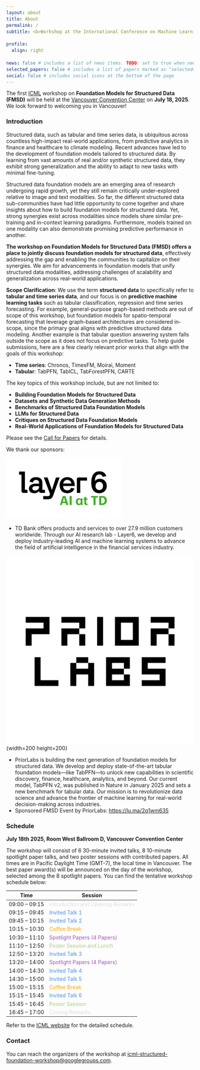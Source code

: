 ```yaml
---
layout: about
title: About
permalink: /
subtitle: <b>Workshop at the International Conference on Machine Learning (ICML) 2025</b>

profile:
  align: right

news: false # includes a list of news items. TODO: set to true when needed
selected_papers: false # includes a list of papers marked as "selected={true}"
social: false # includes social icons at the bottom of the page
---
```


The first [ICML](https://icml.cc/) workshop on **Foundation Models for Structured Data (FMSD)** will be held at the [Vancouver Convention Center](https://www.vancouverconventioncentre.com/) on **July 18, 2025**.
We look forward to welcoming you in Vancouver! 

### Introduction

Structured data, such as tabular and time series data, is ubiquitous across countless high-impact real-world applications, from predictive analytics in finance and healthcare to climate modeling. Recent advances have led to the development of foundation models tailored to structured data. By learning from vast amounts of real and/or synthetic structured data, they exhibit strong generalization and the ability to adapt to new tasks with minimal fine-tuning.

Structured data foundation models are an emerging area of research undergoing rapid growth, yet they still remain critically under-explored relative to image and text modalities. So far, the different structured data sub-communities have had little opportunity to come together and share insights about how to build foundation models for structured data. Yet, strong synergies exist across modalities since models share similar pre-training and in-context learning paradigms. Furthermore, models trained on one modality can also demonstrate promising predictive performance in another.

**The workshop on Foundation Models for Structured Data (FMSD) offers a place to jointly discuss foundation models for structured data**, effectively addressing the gap and enabling the communities to capitalize on their synergies. We aim for advancements in foundation models that unify structured data modalities, addressing challenges of scalability and generalization across real-world applications. 

**Scope Clarification**: We use the term **structured data** to specifically refer to **tabular and time series data**, and our focus is on **predictive machine learning tasks** such as tabular classification, regression and time series forecasting. For example, general-purpose graph-based methods are out of scope of this workshop, but foundation models for spatio-temporal forecasting that leverage graph-based architectures are considered in-scope, since the primary goal aligns with predictive structured data modeling. Another example is that tabular question answering system falls outside the scope as it does not focus on predictive tasks. To help guide submissions, here are a few clearly relevant prior works that align with the goals of this workshop: 
- **Time series**: Chronos, TimesFM, Moirai, Moment
- **Tabular**: TabPFN, TabICL, TabForestPFN, CARTE

The key topics of this workshop include, but are not limited to:
- **Building Foundation Models for Structured Data**
- **Datasets and Synthetic Data Generation Methods**
- **Benchmarks of Structured Data Foundation Models**
- **LLMs for Structured Data**
- **Critiques on Structured Data Foundation Models**
- **Real-World Applications of Foundation Models for Structured Data**

Please see the [Call for Papers](/call-for-papers/) for details.

We thank our sponsors: 

![Layer6Logo](/assets/img/Layer6_Logo.png) 
* TD Bank offers products and services to over 27.9 million customers worldwide. Through our AI research lab - Layer6, we develop and deploy industry-leading AI and machine learning systems to advance the field of artificial intelligence in the financial services industry.

![PriorLabsLogo](/assets/img/prior_labs_logo.svg){width=200 height=200}
* PriorLabs is building the next generation of foundation models for structured data. We develop and deploy state-of-the-art tabular foundation models—like TabPFN—to unlock new capabilities in scientific discovery, finance, healthcare, analytics, and beyond. Our current model, TabPFN v2, was published in Nature in January 2025 and sets a new benchmark for tabular data. Our mission is to revolutionize data science and advance the frontier of machine learning for real-world decision-making across industries. 
* Sponsored FMSD Event by PriorLabs: https://lu.ma/2q1wm635 


### Schedule

**July 18th 2025, Room West Ballroom D, Vancouver Convention Center**

The workshop will consist of 6 30-minute invited talks, 8 10-minute spotlight paper talks, and two poster sessions with contributed papers. All times are in Pacific Daylight Time (GMT-7), the local time in Vancouver. The best paper award(s) will be announced on the day of the workshop, selected among the 8 spotlight papers. You can find the tentative workshop schedule below:

| Time | Session |
|------|---------|
| 09:00 – 09:15 | <span style="color:#DDDDDD">Introduction and Opening Remarks</span> |
| 09:15 – 09:45 | <span style="color:#4A90E2">Invited Talk 1</span> |
| 09:45 – 10:15 | <span style="color:#4A90E2">Invited Talk 2</span> |
| 10:15 – 10:30 | <span style="color:orange">Coffee Break</span> |
| 10:30 – 11:10 | <span style="color:#9B59B6">Spotlight Papers (4 Papers)</span> |
| 11:10 – 12:50 | <span style="color:#A8CF79">Poster Session and Lunch</span> |
| 12:50 – 13:20 | <span style="color:#4A90E2">Invited Talk 3</span> |
| 13:20 – 14:00 | <span style="color:#9B59B6">Spotlight Papers (4 Papers)</span> |
| 14:00 – 14:30 | <span style="color:#4A90E2">Invited Talk 4</span> |
| 14:30 – 15:00 | <span style="color:#4A90E2">Invited Talk 5</span> |
| 15:00 – 15:15 | <span style="color:orange">Coffee Break</span> |
| 15:15 – 15:45 | <span style="color:#4A90E2">Invited Talk 6</span> |
| 15:45 – 16:45 | <span style="color:#A8CF79">Poster Session</span> |
| 16:45 – 17:00 | <span style="color:#DDDDDD">Closing Remarks</span> |

Refer to the [ICML website](https://icml.cc/) for the detailed schedule.

### Contact

You can reach the organizers of the workshop at <a href="mailto:icml-structured-foundation-workshop@googlegroups.com">icml-structured-foundation-workshop@googlegroups.com</a>.
